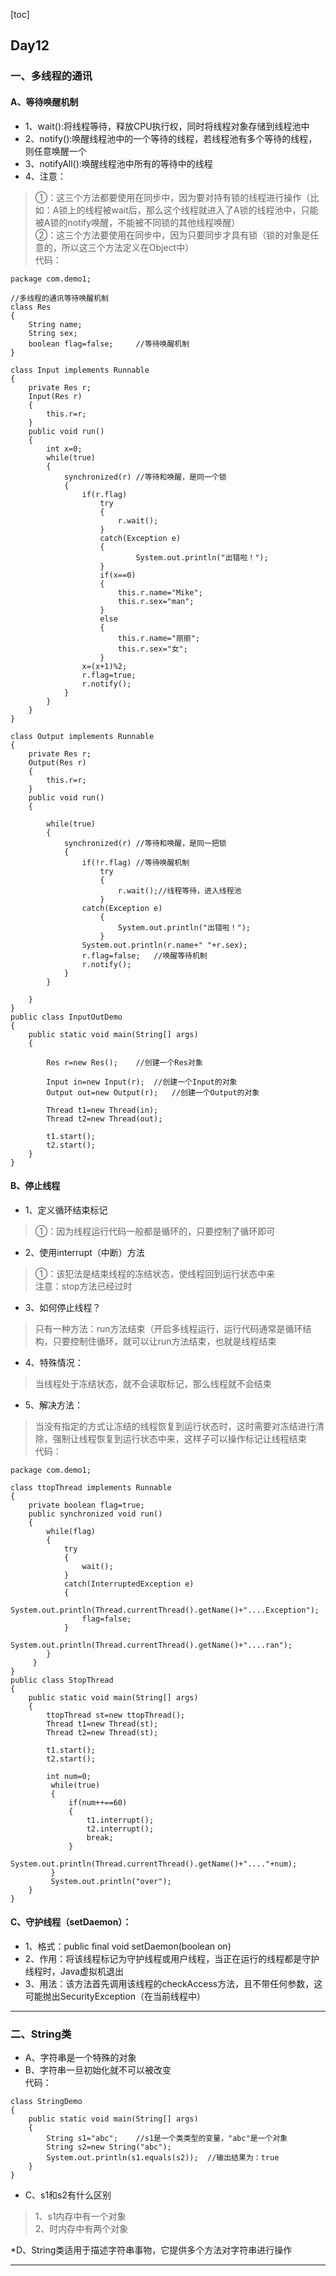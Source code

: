 [toc]
## Day12
### 一、多线程的通讯
#### A、等待唤醒机制
> 
* 1、wait():将线程等待，释放CPU执行权，同时将线程对象存储到线程池中  
* 2、notify():唤醒线程池中的一个等待的线程，若线程池有多个等待的线程，则任意唤醒一个  
* 3、notifyAll():唤醒线程池中所有的等待中的线程  
* 4、注意：  
> ①：这三个方法都要使用在同步中，因为要对持有锁的线程进行操作（比如：A锁上的线程被wait后，那么这个线程就进入了A锁的线程池中，只能被A锁的notify唤醒，不能被不同锁的其他线程唤醒）  
> ②：这三个方法要使用在同步中，因为只要同步才具有锁（锁的对象是任意的，所以这三个方法定义在Object中）  
代码：
```
package com.demo1;

//多线程的通讯等待唤醒机制
class Res
{
	String name;
	String sex;
	boolean flag=false; 	//等待唤醒机制
}

class Input implements Runnable
{
	private Res r;
	Input(Res r)
	{
		this.r=r;
	}
	public void run()
	{
		int x=0;
		while(true)
		{
			synchronized(r)	//等待和唤醒，是同一个锁
			{
				if(r.flag)	
					try
					{
						r.wait();
					}
					catch(Exception e)
					{
							System.out.println("出错啦！");
					}
					if(x==0)
					{
						this.r.name="Mike";
						this.r.sex="man";
					}
					else
					{
						this.r.name="丽丽";
						this.r.sex="女";
					}
				x=(x+1)%2;
				r.flag=true;
				r.notify();
			}
		}
	}
}

class Output implements Runnable
{
	private Res r;
	Output(Res r)
	{
		this.r=r;
	}
	public void run()
	{
		
		while(true)
		{
			synchronized(r) //等待和唤醒，是同一把锁
			{
				if(!r.flag)	//等待唤醒机制
					try
					{
						r.wait();//线程等待，进入线程池
					}
				catch(Exception e)
					{
						System.out.println("出错啦！");
					}
				System.out.println(r.name+" "+r.sex);
				r.flag=false;	//唤醒等待机制
				r.notify();
			}
		}
		
	}
}
public class InputOutDemo 
{
	public static void main(String[] args)
	{
		
		Res r=new Res();	//创建一个Res对象
		
		Input in=new Input(r);	//创建一个Input的对象
		Output out=new Output(r);	//创建一个Output的对象
		
		Thread t1=new Thread(in);
		Thread t2=new Thread(out);
		
		t1.start();
		t2.start();
	}
}
```
#### B、停止线程
* 1、定义循环结束标记  
> ①：因为线程运行代码一般都是循环的，只要控制了循环即可  
* 2、使用interrupt（中断）方法  
> ①：该犯法是结束线程的冻结状态，使线程回到运行状态中来  
注意：stop方法已经过时  
* 3、如何停止线程？  
> 只有一种方法：run方法结束（开启多线程运行，运行代码通常是循环结构，只要控制住循环，就可以让run方法结束，也就是线程结束  
* 4、特殊情况：  
> 当线程处于冻结状态，就不会读取标记，那么线程就不会结束  
* 5、解决方法：  
> 当没有指定的方式让冻结的线程恢复到运行状态时，这时需要对冻结进行清除，强制让线程恢复到运行状态中来，这样子可以操作标记让线程结束  
代码：
```
package com.demo1;

class ttopThread implements Runnable
{
	private boolean flag=true;
	public synchronized void run()
	{
		while(flag)
		{
			try
			{
				wait();
			}
			catch(InterruptedException e)
			{
				System.out.println(Thread.currentThread().getName()+"....Exception");
				flag=false;
			}
			System.out.println(Thread.currentThread().getName()+"....ran");
		}
	 }
}
public class StopThread 
{
	public static void main(String[] args)
	{
		ttopThread st=new ttopThread();
		Thread t1=new Thread(st);
		Thread t2=new Thread(st);
		
		t1.start();
		t2.start();
		
		int num=0;
		 while(true)
		 {
			 if(num++==60)
			 {
				 t1.interrupt();
				 t2.interrupt();
				 break;
			 }
			 System.out.println(Thread.currentThread().getName()+"...."+num);
		 }
		 System.out.println("over");
	}
}
```
#### C、守护线程（setDaemon）：
* 1、格式：public final void setDaemon(boolean on)
* 2、作用：将该线程标记为守护线程或用户线程，当正在运行的线程都是守护线程时，Java虚拟机退出
* 3、用法：该方法首先调用该线程的checkAccess方法，且不带任何参数，这可能抛出SecurityException（在当前线程中）
*** 
### 二、String类
* A、字符串是一个特殊的对象
* B、字符串一旦初始化就不可以被改变  
代码：
```
class StringDemo
{
	public static void main(String[] args)
	{
		String s1="abc";	//s1是一个类类型的变量，"abc"是一个对象
		String s2=new String("abc");
		System.out.println(s1.equals(s2));  //输出结果为：true
	}
}
```
* C、s1和s2有什么区别
> 1、s1内存中有一个对象  
2、时内存中有两个对象

*D、String类适用于描述字符串事物，它提供多个方法对字符串进行操作
***
